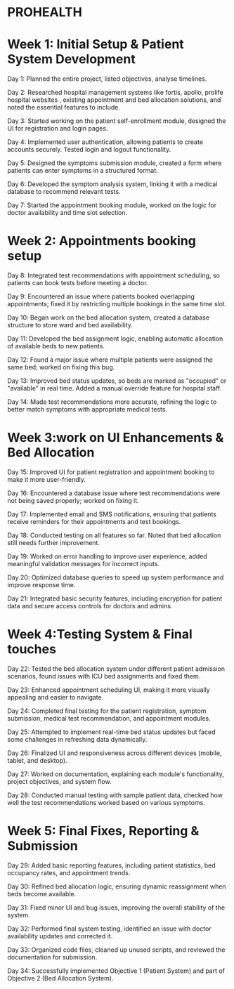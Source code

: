 # PROHEALTH
# Week 1: Initial Setup & Patient System Development
Day 1: Planned the entire project, listed objectives, analyse timelines.

Day 2: Researched hospital management systems like fortis, apollo, prolife hospital websites , existing appointment and bed allocation solutions, and noted the essential features to include.

Day 3: Started working on the patient self-enrollment module, designed the UI for registration and login pages.

Day 4: Implemented user authentication, allowing patients to create accounts securely. Tested login and logout functionality.

Day 5: Designed the symptoms submission module, created a form where patients can enter symptoms in a structured format.

Day 6: Developed the symptom analysis system, linking it with a medical database to recommend relevant tests.

Day 7: Started the appointment booking module, worked on the logic for doctor availability and time slot selection.

# Week 2: Appointments booking setup
Day 8: Integrated test recommendations with appointment scheduling, so patients can book tests before meeting a doctor.

Day 9: Encountered an issue where patients booked overlapping appointments; fixed it by restricting multiple bookings in the same time slot.

Day 10: Began work on the bed allocation system, created a database structure to store ward and bed availability.

Day 11: Developed the bed assignment logic, enabling automatic allocation of available beds to new patients.

Day 12: Found a major issue where multiple patients were assigned the same bed; worked on fixing this bug.

Day 13: Improved bed status updates, so beds are marked as "occupied" or "available" in real time. Added a manual override feature for hospital staff.

Day 14: Made test recommendations more accurate, refining the logic to better match symptoms with appropriate medical tests.

# Week 3:work on UI Enhancements & Bed Allocation 
Day 15: Improved UI for patient registration and appointment booking to make it more user-friendly.

Day 16: Encountered a database issue where test recommendations were not being saved properly; worked on fixing it.

Day 17: Implemented email and SMS notifications, ensuring that patients receive reminders for their appointments and test bookings.

Day 18: Conducted testing on all features so far. Noted that bed allocation still needs further improvement.

Day 19: Worked on error handling to improve user experience, added meaningful validation messages for incorrect inputs.

Day 20: Optimized database queries to speed up system performance and improve response time.

Day 21: Integrated basic security features, including encryption for patient data and secure access controls for doctors and admins.

# Week 4:Testing System & Final touches
Day 22: Tested the bed allocation system under different patient admission scenarios, found issues with ICU bed assignments and fixed them.

Day 23: Enhanced appointment scheduling UI, making it more visually appealing and easier to navigate.

Day 24: Completed final testing for the patient registration, symptom submission, medical test recommendation, and appointment modules.

Day 25: Attempted to implement real-time bed status updates but faced some challenges in refreshing data dynamically.

Day 26: Finalized UI and responsiveness across different devices (mobile, tablet, and desktop).

Day 27: Worked on documentation, explaining each module's functionality, project objectives, and system flow.

Day 28: Conducted manual testing with sample patient data, checked how well the test recommendations worked based on various symptoms.

# Week 5: Final Fixes, Reporting & Submission
Day 29: Added basic reporting features, including patient statistics, bed occupancy rates, and appointment trends.

Day 30: Refined bed allocation logic, ensuring dynamic reassignment when beds become available.

Day 31: Fixed minor UI and bug issues, improving the overall stability of the system.

Day 32: Performed final system testing, identified an issue with doctor availability updates and corrected it.

Day 33: Organized code files, cleaned up unused scripts, and reviewed the documentation for submission.

Day 34:  Successfully implemented Objective 1 (Patient System) and part of Objective 2 (Bed Allocation System).
